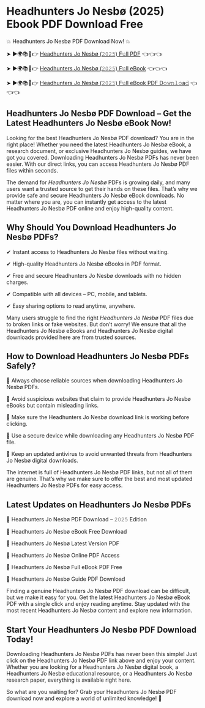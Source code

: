 # Headhunters Jo Nesbø (2025) Ebook PDF Download Free

💥 Headhunters Jo Nesbø PDF Download Now! 💥

➤ ►🌍📚📱👉 [Headhunters Jo Nesbø (𝟸𝟶𝟸𝟻) F𝚞ll PDF](https://getpdf.xyz/headhunters-jo-nesbø) 👈👈👈


➤ ►🌍📚📱👉 [Headhunters Jo Nesbø (𝟸𝟶𝟸𝟻) F𝚞ll eBook](https://getpdf.xyz/headhunters-jo-nesbø) 👈👈👈


➤ ►🌍📚📱👉 [Headhunters Jo Nesbø (𝟸𝟶𝟸𝟻) F𝚞ll eBook PDF D𝚘𝚠𝚗𝚕𝚘a𝚍](https://getpdf.xyz/headhunters-jo-nesbø) 👈👈👈


## Headhunters Jo Nesbø PDF Download – Get the Latest Headhunters Jo Nesbø eBook Now!

Looking for the best Headhunters Jo Nesbø PDF download? You are in the right place! Whether you need the latest Headhunters Jo Nesbø eBook, a research document, or exclusive Headhunters Jo Nesbø guides, we have got you covered. Downloading Headhunters Jo Nesbø PDFs has never been easier. With our direct links, you can access Headhunters Jo Nesbø PDF files within seconds.

The demand for *Headhunters Jo Nesbø* PDFs is growing daily, and many users want a trusted source to get their hands on these files. That’s why we provide safe and secure Headhunters Jo Nesbø eBook downloads. No matter where you are, you can instantly get access to the latest Headhunters Jo Nesbø PDF online and enjoy high-quality content.

## Why Should You Download Headhunters Jo Nesbø PDFs?

✔ Instant access to Headhunters Jo Nesbø files without waiting.

✔ High-quality Headhunters Jo Nesbø eBooks in PDF format.

✔ Free and secure Headhunters Jo Nesbø downloads with no hidden charges.

✔ Compatible with all devices – PC, mobile, and tablets.

✔ Easy sharing options to read anytime, anywhere.

Many users struggle to find the right *Headhunters Jo Nesbø* PDF files due to broken links or fake websites. But don’t worry! We ensure that all the Headhunters Jo Nesbø eBooks and Headhunters Jo Nesbø digital downloads provided here are from trusted sources.

## How to Download Headhunters Jo Nesbø PDFs Safely?

📌 Always choose reliable sources when downloading Headhunters Jo Nesbø PDFs.

📌 Avoid suspicious websites that claim to provide Headhunters Jo Nesbø eBooks but contain misleading links.

📌 Make sure the Headhunters Jo Nesbø download link is working before clicking.

📌 Use a secure device while downloading any Headhunters Jo Nesbø PDF file.

📌 Keep an updated antivirus to avoid unwanted threats from Headhunters Jo Nesbø digital downloads.

The internet is full of Headhunters Jo Nesbø PDF links, but not all of them are genuine. That’s why we make sure to offer the best and most updated Headhunters Jo Nesbø PDFs for easy access.

## Latest Updates on Headhunters Jo Nesbø PDFs

🔹 Headhunters Jo Nesbø PDF Download – 𝟸𝟶𝟸𝟻 Edition

🔹 Headhunters Jo Nesbø eBook Free Download

🔹 Headhunters Jo Nesbø Latest Version PDF

🔹 Headhunters Jo Nesbø Online PDF Access

🔹 Headhunters Jo Nesbø Full eBook PDF Free

🔹 Headhunters Jo Nesbø Guide PDF Download

Finding a genuine Headhunters Jo Nesbø PDF download can be difficult, but we make it easy for you. Get the latest Headhunters Jo Nesbø eBook PDF with a single click and enjoy reading anytime. Stay updated with the most recent Headhunters Jo Nesbø content and explore new information.

## Start Your Headhunters Jo Nesbø PDF Download Today!

Downloading Headhunters Jo Nesbø PDFs has never been this simple! Just click on the Headhunters Jo Nesbø PDF link above and enjoy your content. Whether you are looking for a Headhunters Jo Nesbø digital book, a Headhunters Jo Nesbø educational resource, or a Headhunters Jo Nesbø research paper, everything is available right here.

So what are you waiting for? Grab your Headhunters Jo Nesbø PDF download now and explore a world of unlimited knowledge! 🚀